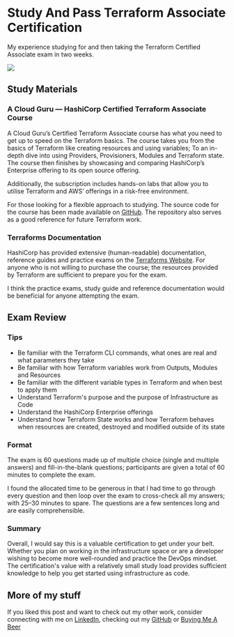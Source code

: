 # Study And Pass Terraform Associate Certification


My experience studying for and then taking the Terraform Certified Associate exam in two weeks.
<!--more-->

![](https://miro.medium.com/max/2000/1*wAXEwN_JCJUat4f2MA8Gdw.png)
## Study Materials

### A Cloud Guru — HashiCorp Certified Terraform Associate Course

A Cloud Guru’s Certified Terraform Associate course has what you need to get up to speed on the Terraform basics. The course takes you from the basics of Terraform like creating resources and using variables; To an in-depth dive into using Providers, Provisioners, Modules and Terraform state. The course then finishes by showcasing and comparing HashiCorp’s Enterprise offering to its open source offering.

Additionally, the subscription includes hands-on labs that allow you to utilise Terraform and AWS’ offerings in a risk-free environment.

For those looking for a flexible approach to studying. The source code for the course has been made available on [GitHub](https://github.com/linuxacademy/content-hashicorp-certified-terraform-associate-foundations). The repository also serves as a good reference for future Terraform work.

### Terraforms Documentation

HashiCorp has provided extensive (human-readable) documentation, reference guides and practice exams on the [Terraforms Website](https://learn.hashicorp.com/collections/terraform/certification). For anyone who is not willing to purchase the course; the resources provided by Terraform are sufficient to prepare you for the exam.

I think the practice exams, study guide and reference documentation would be beneficial for anyone attempting the exam.

## Exam Review

### Tips

*   Be familiar with the Terraform CLI commands, what ones are real and what parameters they take
*   Be familiar with how Terraform variables work from Outputs, Modules and Resources
*   Be familiar with the different variable types in Terraform and when best to apply them
*   Understand Terraform's purpose and the purpose of Infrastructure as Code
*   Understand the HashiCorp Enterprise offerings
*   Understand how Terraform State works and how Terraform behaves when resources are created, destroyed and modified outside of its state

### **Format**

The exam is 60 questions made up of multiple choice (single and multiple answers) and fill-in-the-blank questions; participants are given a total of 60 minutes to complete the exam.

I found the allocated time to be generous in that I had time to go through every question and then loop over the exam to cross-check all my answers; with 25–30 minutes to spare. The questions are a few sentences long and are easily comprehensible.

### Summary

Overall, I would say this is a valuable certification to get under your belt. Whether you plan on working in the infrastructure space or are a developer wishing to become more well-rounded and practice the DevOps mindset. The certification's value with a relatively small study load provides sufficient knowledge to help you get started using infrastructure as code.

## More of my stuff

If you liked this post and want to check out my other work, consider connecting with me on [LinkedIn](https://www.linkedin.com/in/jared-wilton/), checking out my [GitHub](https://github.com/Jared1204) or [Buying Me A Beer](https://buymeacoffee.com/dev_jared)                

